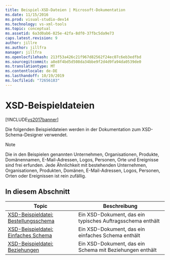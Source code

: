 ```yaml
---
title: Beispiel-XSD-Dateien | Microsoft-Dokumentation
ms.date: 11/15/2016
ms.prod: visual-studio-dev14
ms.technology: vs-xml-tools
ms.topic: conceptual
ms.assetid: 6a3d0ab6-825e-42fa-8df0-37fbc5da9e73
caps.latest.revision: 9
author: jillre
ms.author: jillfra
manager: jillfra
ms.openlocfilehash: 213f53a426c21f967d82562f24ec07c6eb3edfbd
ms.sourcegitcommit: a8e8f4bd5d508da34bbe9f2d4d9fa94da0539de0
ms.translationtype: MT
ms.contentlocale: de-DE
ms.lasthandoff: 10/19/2019
ms.locfileid: "72656183"
---
```

# <a name="sample-xsd-files"></a>XSD-Beispieldateien
[!INCLUDE[vs2017banner](../includes/vs2017banner.md)]

Die folgenden Beispieldateien werden in der Dokumentation zum XSD-Schema-Designer verwendet.

> [!NOTE]
> Die in den Beispielen genannten Unternehmen, Organisationen, Produkte, Domänennamen, E-Mail-Adressen, Logos, Personen, Orte und Ereignisse sind frei erfunden. Jede Ähnlichkeit mit bestehenden Unternehmen, Organisationen, Produkten, Domänen, E-Mail-Adressen, Logos, Personen, Orten oder Ereignissen ist rein zufällig.

## <a name="in-this-section"></a>In diesem Abschnitt

|Topic|Beschreibung|
|-----------|-----------------|
|[XSD-Beispieldatei: Bestellungsschema](../xml-tools/sample-xsd-file-purchase-order-schema.md)|Ein XSD-Dokument, das ein typisches Auftragsschema enthält|
|[XSD-Beispieldatei: Einfaches Schema](../xml-tools/sample-xsd-file-simple-schema.md)|Ein XSD-Dokument, das ein einfaches Schema enthält|
|[XSD-Beispieldatei: Beziehungen](../xml-tools/sample-xsd-file-relationships.md)|Ein XSD-Dokument, das ein Schema mit Beziehungen enthält|
